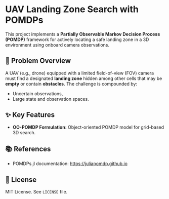 # UAV Landing Zone Search with POMDPs

This project implements a **Partially Observable Markov Decision Process (POMDP)** framework for actively locating a safe landing zone in a 3D environment using onboard camera observations.

## 🧠 Problem Overview

A UAV (e.g., drone) equipped with a limited field-of-view (FOV) camera must find a designated **landing zone** hidden among other cells that may be **empty** or contain **obstacles**. The challenge is compounded by:
- Uncertain observations,
- Large state and observation spaces.

## ✨ Key Features

- **OO-POMDP Formulation:** Object-oriented POMDP model for grid-based 3D search.

## 📚 References
- POMDPs.jl documentation: https://juliapomdp.github.io

## 📄 License

MIT License. See `LICENSE` file.
